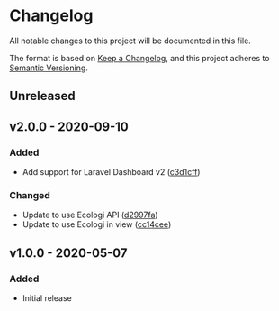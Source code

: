 # Changelog

All notable changes to this project will be documented in this file.

The format is based on [Keep a Changelog](https://keepachangelog.com), and this project adheres to [Semantic Versioning](https://semver.org).

## Unreleased

## v2.0.0 - 2020-09-10

### Added
- Add support for Laravel Dashboard v2 ([c3d1cff](https://github.com/owenvoke/laravel-dashboard-offset-earth-tile/commit/c3d1cff6355923f34aa5ec7e16c5e0606b13318d))

### Changed
- Update to use Ecologi API ([d2997fa](https://github.com/owenvoke/laravel-dashboard-offset-earth-tile/commit/d2997faf0e08578b0ceaf4cea80ced6ed8b365bf))
- Update to use Ecologi in view ([cc14cee](https://github.com/owenvoke/laravel-dashboard-offset-earth-tile/commit/cc14cee8573d038311c21f92c579ff678f60d088))

## v1.0.0 - 2020-05-07

### Added
- Initial release
